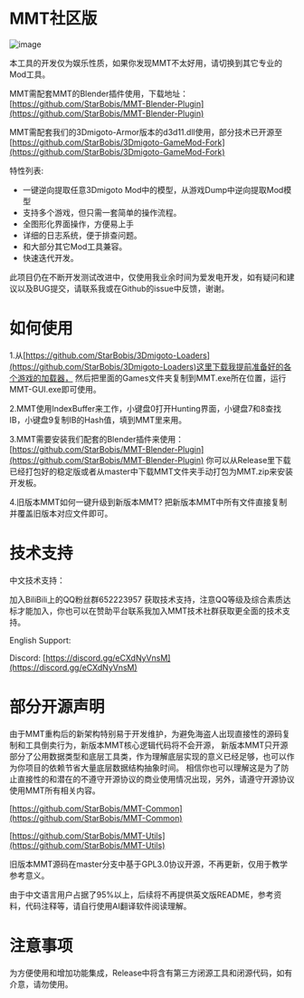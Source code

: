 # MMT社区版
![image](https://github.com/user-attachments/assets/e1684d03-96e9-4209-915e-a7dad0b9ba8d)

本工具的开发仅为娱乐性质，如果你发现MMT不太好用，请切换到其它专业的Mod工具。

MMT需配套MMT的Blender插件使用，下载地址：[https://github.com/StarBobis/MMT-Blender-Plugin](https://github.com/StarBobis/MMT-Blender-Plugin)

MMT需配套我们的3Dmigoto-Armor版本的d3d11.dll使用，部分技术已开源至[https://github.com/StarBobis/3Dmigoto-GameMod-Fork](https://github.com/StarBobis/3Dmigoto-GameMod-Fork)

特性列表:
- 一键逆向提取任意3Dmigoto Mod中的模型，从游戏Dump中逆向提取Mod模型
- 支持多个游戏，但只需一套简单的操作流程。
- 全图形化界面操作，方便易上手
- 详细的日志系统，便于排查问题。
- 和大部分其它Mod工具兼容。
- 快速迭代开发。

此项目仍在不断开发测试改进中，仅使用我业余时间为爱发电开发，如有疑问和建议以及BUG提交，请联系我或在Github的issue中反馈，谢谢。

# 如何使用
1.从[https://github.com/StarBobis/3Dmigoto-Loaders](https://github.com/StarBobis/3Dmigoto-Loaders)这里下载我提前准备好的各个游戏的加载器，
然后把里面的Games文件夹复制到MMT.exe所在位置，运行MMT-GUI.exe即可使用。

2.MMT使用IndexBuffer来工作，小键盘0打开Hunting界面，小键盘7和8查找IB，小键盘9复制IB的Hash值，填到MMT里来用。

3.MMT需要安装我们配套的Blender插件来使用：[https://github.com/StarBobis/MMT-Blender-Plugin](https://github.com/StarBobis/MMT-Blender-Plugin)
你可以从Release里下载已经打包好的稳定版或者从master中下载MMT文件夹手动打包为MMT.zip来安装开发板。

4.旧版本MMT如何一键升级到新版本MMT?
把新版本MMT中所有文件直接复制并覆盖旧版本对应文件即可。

# 技术支持
中文技术支持：

加入BiliBili上的QQ粉丝群652223957 获取技术支持，注意QQ等级及综合素质达标才能加入，你也可以在赞助平台联系我加入MMT技术社群获取更全面的技术支持。

English Support:

Discord: [https://discord.gg/eCXdNyVnsM](https://discord.gg/eCXdNyVnsM)


# 部分开源声明
由于MMT重构后的新架构特别易于开发维护，为避免海盗人出现直接性的源码复制和工具倒卖行为，新版本MMT核心逻辑代码将不会开源，
新版本MMT只开源部分了公用数据类型和底层工具类，作为理解底层实现的意义已经足够，也可以作为你项目的依赖节省大量底层数据结构抽象时间。
相信你也可以理解这是为了防止直接性的和潜在的不遵守开源协议的商业使用情况出现，另外，请遵守开源协议使用MMT所有相关内容。

[https://github.com/StarBobis/MMT-Common](https://github.com/StarBobis/MMT-Common)

[https://github.com/StarBobis/MMT-Utils](https://github.com/StarBobis/MMT-Utils)

旧版本MMT源码在master分支中基于GPL3.0协议开源，不再更新，仅用于教学参考意义。

由于中文语言用户占据了95%以上，后续将不再提供英文版README，参考资料，代码注释等，请自行使用AI翻译软件阅读理解。

# 注意事项

为方便使用和增加功能集成，Release中将含有第三方闭源工具和闭源代码，如有介意，请勿使用。



